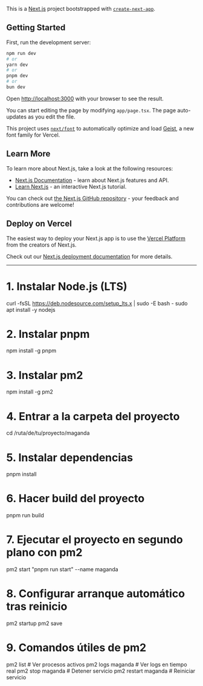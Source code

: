 This is a [Next.js](https://nextjs.org) project bootstrapped with [`create-next-app`](https://nextjs.org/docs/app/api-reference/cli/create-next-app).

## Getting Started

First, run the development server:

```bash
npm run dev
# or
yarn dev
# or
pnpm dev
# or
bun dev
```

Open [http://localhost:3000](http://localhost:3000) with your browser to see the result.

You can start editing the page by modifying `app/page.tsx`. The page auto-updates as you edit the file.

This project uses [`next/font`](https://nextjs.org/docs/app/building-your-application/optimizing/fonts) to automatically optimize and load [Geist](https://vercel.com/font), a new font family for Vercel.

## Learn More

To learn more about Next.js, take a look at the following resources:

- [Next.js Documentation](https://nextjs.org/docs) - learn about Next.js features and API.
- [Learn Next.js](https://nextjs.org/learn) - an interactive Next.js tutorial.

You can check out [the Next.js GitHub repository](https://github.com/vercel/next.js) - your feedback and contributions are welcome!

## Deploy on Vercel

The easiest way to deploy your Next.js app is to use the [Vercel Platform](https://vercel.com/new?utm_medium=default-template&filter=next.js&utm_source=create-next-app&utm_campaign=create-next-app-readme) from the creators of Next.js.

Check out our [Next.js deployment documentation](https://nextjs.org/docs/app/building-your-application/deploying) for more details.



---------------------------------------------------------
# 1. Instalar Node.js (LTS)
curl -fsSL https://deb.nodesource.com/setup_lts.x | sudo -E bash -
sudo apt install -y nodejs

# 2. Instalar pnpm
npm install -g pnpm

# 3. Instalar pm2
npm install -g pm2

# 4. Entrar a la carpeta del proyecto
cd /ruta/de/tu/proyecto/maganda

# 5. Instalar dependencias
pnpm install

# 6. Hacer build del proyecto
pnpm run build

# 7. Ejecutar el proyecto en segundo plano con pm2
pm2 start "pnpm run start" --name maganda

# 8. Configurar arranque automático tras reinicio
pm2 startup
pm2 save

# 9. Comandos útiles de pm2
pm2 list           # Ver procesos activos
pm2 logs maganda   # Ver logs en tiempo real
pm2 stop maganda   # Detener servicio
pm2 restart maganda # Reiniciar servicio

